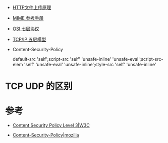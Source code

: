 * [HTTP文件上传原理](https://www.cnblogs.com/vipygd/p/11279537.html)

* [MIME 参考手册](https://www.w3school.com.cn/media/media_mimeref.asp)

* [OSI 七层协议](https://github.com/WenzelLin/knowledge-base/blob/master/Internet/OSI.md)

* [TCP/IP 五层模型](https://github.com/WenzelLin/knowledge-base/blob/master/Internet/TCP-IP.md)

* Content-Security-Policy

  default-src 'self';script-src 'self' 'unsafe-inline' 'unsafe-eval';script-src-elem 'self' 'unsafe-eval' 'unsafe-inline';style-src 'self' 'unsafe-inline'
  
# TCP UDP 的区别


# 参考

  * [Content Security Policy Level 3|W3C](https://w3c.github.io/webappsec-csp/)
  
  * [Content-Security-Policy|mozilla](https://developer.mozilla.org/en-US/docs/Web/HTTP/Headers/Content-Security-Policy)

